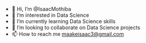 - 👋 Hi, I’m @IsaacMothiba
- 👀 I’m interested in Data Science
- 🌱 I’m currently learning Data Science skills
- 💞️ I’m looking to collaborate on Data Science projects
- 📫 How to reach me maakeisaac3@gmail.com

<!---
IsaacMothiba/IsaacMothiba is a ✨ special ✨ repository because its `README.md` (this file) appears on your GitHub profile.
You can click the Preview link to take a look at your changes.
--->
